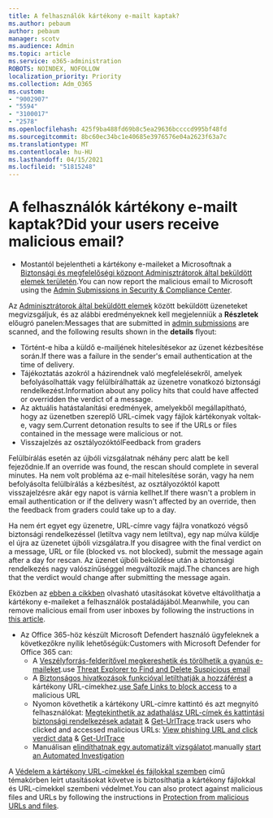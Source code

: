 ```yaml
---
title: A felhasználók kártékony e-mailt kaptak?
ms.author: pebaum
author: pebaum
manager: scotv
ms.audience: Admin
ms.topic: article
ms.service: o365-administration
ROBOTS: NOINDEX, NOFOLLOW
localization_priority: Priority
ms.collection: Adm_O365
ms.custom:
- "9002907"
- "5594"
- "3100017"
- "2578"
ms.openlocfilehash: 425f9ba488fd69b8c5ea29636bccccd995bf48fd
ms.sourcegitcommit: 8bc60ec34bc1e40685e3976576e04a2623f63a7c
ms.translationtype: MT
ms.contentlocale: hu-HU
ms.lasthandoff: 04/15/2021
ms.locfileid: "51815248"
---
```

# <a name="did-your-users-receive-malicious-email"></a><span data-ttu-id="6e8f2-102">A felhasználók kártékony e-mailt kaptak?</span><span class="sxs-lookup"><span data-stu-id="6e8f2-102">Did your users receive malicious email?</span></span>

- <span data-ttu-id="6e8f2-103">Mostantól bejelentheti a kártékony e-maileket a Microsoftnak a [Biztonsági és megfelelőségi központ Adminisztrátorok által beküldött elemek területén](https://sip.protection.office.com/reportsubmission).</span><span class="sxs-lookup"><span data-stu-id="6e8f2-103">You can now report the malicious email to Microsoft using the [Admin Submissions in Security & Compliance Center](https://sip.protection.office.com/reportsubmission).</span></span>

<span data-ttu-id="6e8f2-104">Az [Adminisztrátorok által beküldött elemek](https://sip.protection.office.com/reportsubmission) között beküldött üzeneteket megvizsgáljuk, és az alábbi eredményeknek kell megjelenniük a **Részletek** előugró panelen:</span><span class="sxs-lookup"><span data-stu-id="6e8f2-104">Messages that are submitted in [admin submissions](https://sip.protection.office.com/reportsubmission) are scanned, and the following results shown in the **details** flyout:</span></span>

- <span data-ttu-id="6e8f2-105">Történt-e hiba a küldő e-mailjének hitelesítésekor az üzenet kézbesítése során.</span><span class="sxs-lookup"><span data-stu-id="6e8f2-105">If there was a failure in the sender's email authentication at the time of delivery.</span></span>
- <span data-ttu-id="6e8f2-106">Tájékoztatás azokról a házirendnek való megfelelésekről, amelyek befolyásolhatták vagy felülbírálhatták az üzenetre vonatkozó biztonsági rendelkezést.</span><span class="sxs-lookup"><span data-stu-id="6e8f2-106">Information about any policy hits that could have affected or overridden the verdict of a message.</span></span>
- <span data-ttu-id="6e8f2-107">Az aktuális hatástalanítási eredmények, amelyekből megállapítható, hogy az üzenetben szereplő URL-címek vagy fájlok kártékonyak voltak-e, vagy sem.</span><span class="sxs-lookup"><span data-stu-id="6e8f2-107">Current detonation results to see if the URLs or files contained in the message were malicious or not.</span></span>
- <span data-ttu-id="6e8f2-108">Visszajelzés az osztályozóktól</span><span class="sxs-lookup"><span data-stu-id="6e8f2-108">Feedback from graders</span></span>

<span data-ttu-id="6e8f2-109">Felülbírálás esetén az újbóli vizsgálatnak néhány perc alatt be kell fejeződnie.</span><span class="sxs-lookup"><span data-stu-id="6e8f2-109">If an override was found, the rescan should complete in several minutes.</span></span> <span data-ttu-id="6e8f2-110">Ha nem volt probléma az e-mail hitelesítése során, vagy ha nem befolyásolta felülbírálás a kézbesítést, az osztályozóktól kapott visszajelzésre akár egy napot is várnia kellhet.</span><span class="sxs-lookup"><span data-stu-id="6e8f2-110">If there wasn't a problem in email authentication or if the delivery wasn't affected by an override, then the feedback from graders could take up to a day.</span></span>

<span data-ttu-id="6e8f2-111">Ha nem ért egyet egy üzenetre, URL-címre vagy fájlra vonatkozó végső biztonsági rendelkezéssel (letiltva vagy nem letiltva), egy nap múlva küldje el újra az üzenetet újbóli vizsgálatra.</span><span class="sxs-lookup"><span data-stu-id="6e8f2-111">If you disagree with the final verdict on a message, URL or file (blocked vs. not blocked), submit the message again after a day for rescan.</span></span> <span data-ttu-id="6e8f2-112">Az üzenet újbóli beküldése után a biztonsági rendelkezés nagy valószínűséggel megváltozik majd.</span><span class="sxs-lookup"><span data-stu-id="6e8f2-112">The chances are high that the verdict would change after submitting the message again.</span></span>

<span data-ttu-id="6e8f2-113">Eközben az [ebben a cikkben](https://docs.microsoft.com/microsoft-365/compliance/search-for-and-delete-messages-in-your-organization) olvasható utasításokat követve eltávolíthatja a kártékony e-maileket a felhasználók postaládájából.</span><span class="sxs-lookup"><span data-stu-id="6e8f2-113">Meanwhile, you can remove malicious email from user inboxes by following the instructions in [this article](https://docs.microsoft.com/microsoft-365/compliance/search-for-and-delete-messages-in-your-organization).</span></span>

- <span data-ttu-id="6e8f2-114">Az Office 365-höz készült Microsoft Defendert használó ügyfeleknek a következőkre nyílik lehetőségük:</span><span class="sxs-lookup"><span data-stu-id="6e8f2-114">Customers with Microsoft Defender for Office 365 can:</span></span>
    - <span data-ttu-id="6e8f2-115">A [Veszélyforrás-felderítővel megkereshetik és törölhetik a gyanús e-maileket](https://docs.microsoft.com/microsoft-365/security/office-365-security/investigate-malicious-email-that-was-delivered).</span><span class="sxs-lookup"><span data-stu-id="6e8f2-115">use [Threat Explorer to Find and Delete Suspicious email](https://docs.microsoft.com/microsoft-365/security/office-365-security/investigate-malicious-email-that-was-delivered)</span></span>
    - <span data-ttu-id="6e8f2-116">A [Biztonságos hivatkozások funkcióval letilthatják a hozzáférést](https://docs.microsoft.com/microsoft-365/security/office-365-security/atp-safe-links) a kártékony URL-címekhez.</span><span class="sxs-lookup"><span data-stu-id="6e8f2-116">[use Safe Links to block access](https://docs.microsoft.com/microsoft-365/security/office-365-security/atp-safe-links) to a malicious URL</span></span>
    - <span data-ttu-id="6e8f2-117">Nyomon követhetik a kártékony URL-címre kattintó és azt megnyitó felhasználókat: [Megtekinthetik az adathalász URL-címek és kattintási biztonsági rendelkezések adatait](https://docs.microsoft.com/microsoft-365/security/office-365-security/threat-explorer) & [Get-UrlTrace](https://docs.microsoft.com/powershell/module/exchange/get-urltrace).</span><span class="sxs-lookup"><span data-stu-id="6e8f2-117">track users who clicked and accessed malicious URLs: [View phishing URL and click verdict data](https://docs.microsoft.com/microsoft-365/security/office-365-security/threat-explorer) & [Get-UrlTrace](https://docs.microsoft.com/powershell/module/exchange/get-urltrace)</span></span>
    - <span data-ttu-id="6e8f2-118">Manuálisan [elindíthatnak egy automatizált vizsgálatot](https://docs.microsoft.com/microsoft-365/security/office-365-security/automated-investigation-response-office).</span><span class="sxs-lookup"><span data-stu-id="6e8f2-118">manually [start an Automated Investigation](https://docs.microsoft.com/microsoft-365/security/office-365-security/automated-investigation-response-office)</span></span>

<span data-ttu-id="6e8f2-119">A [Védelem a kártékony URL-címekkel és fájlokkal szemben](https://docs.microsoft.com/microsoft-365/security/office-365-security/protect-against-threats) című témakörben leírt utasításokat követve is biztosíthatja a kártékony fájlokkal és URL-címekkel szembeni védelmet.</span><span class="sxs-lookup"><span data-stu-id="6e8f2-119">You can also protect against malicious files and URLs by following the instructions in [Protection from malicious URLs and files](https://docs.microsoft.com/microsoft-365/security/office-365-security/protect-against-threats).</span></span>